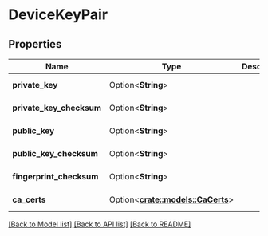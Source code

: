 # DeviceKeyPair

## Properties

Name | Type | Description | Notes
------------ | ------------- | ------------- | -------------
**private_key** | Option<**String**> |  | [optional][readonly]
**private_key_checksum** | Option<**String**> |  | [optional][readonly]
**public_key** | Option<**String**> |  | [optional][readonly]
**public_key_checksum** | Option<**String**> |  | [optional][readonly]
**fingerprint_checksum** | Option<**String**> |  | [optional][readonly]
**ca_certs** | Option<[**crate::models::CaCerts**](CACerts.md)> |  | [optional][readonly]

[[Back to Model list]](../README.md#documentation-for-models) [[Back to API list]](../README.md#documentation-for-api-endpoints) [[Back to README]](../README.md)


